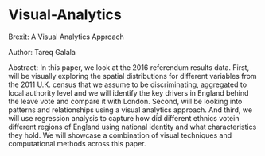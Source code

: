 # Visual-Analytics

Brexit: A Visual Analytics Approach

Author: Tareq Galala

Abstract: In this paper, we look at the 2016 referendum results data. 
First, will be visually exploring the spatial distributions for different variables from the 2011 U.K. census that we assume to be 
discriminating, aggregated to local authority level and we will identify the key drivers in England behind the leave vote and compare 
it with London. Second, will be looking into patterns and relationships using a visual analytics approach. 
And third, we will use regression analysis to capture how did different ethnics votein different regions of England 
using national identity and what characteristics they hold. We will showcase a combination of visual techniques
and computational methods across this paper.
